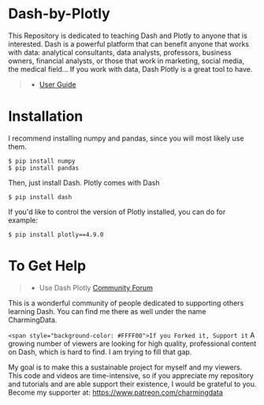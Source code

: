 # Dash-by-Plotly
This Repository is dedicated to teaching Dash and Plotly to anyone that is interested. 
Dash is a powerful platform that can benefit anyone that works with data: analytical consultants, data analysts, professors, 
business owners, financial analysts, or those that work in marketing, social media, the medical field... If you work with data, Dash Plotly is a great tool to have.

> - [User Guide](https://dash-docs.herokuapp.com/introduction)

# Installation
I recommend installing numpy and pandas, since you will most likely use them.

    $ pip install numpy
    $ pip install pandas
    
Then, just install Dash. Plotly comes with Dash

    $ pip install dash
    
If you'd like to control the version of Plotly installed, you can do for example:

    $ pip install plotly==4.9.0
    
# To Get Help
> - Use Dash Plotly [Community Forum](https://community.plotly.com/)

This is a wonderful community of people dedicated to supporting others learning Dash. You can find me there as well under the name CharmingData.

```<span style="background-color: #FFFF00">If you Forked it, Support it```
A growing number of viewers are looking for high quality, professional content on Dash, which is hard to find. I am trying to fill that gap. 

My goal is to make this a sustainable project for myself and my viewers. This code and videos are time-intensive, so if you appreciate my repository and tutorials and are able support their existence, I would be grateful to you. Become my supporter at: https://www.patreon.com/charmingdata
